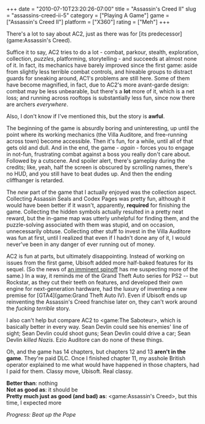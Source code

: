 +++
date = "2010-07-10T23:20:26-07:00"
title = "Assassin's Creed II"
slug = "assassins-creed-ii-5"
category = ["Playing A Game"]
game = ["Assassin's Creed II"]
platform = ["X360"]
rating = ["Meh"]
+++

There's a lot to say about AC2, just as there was for [its predecessor](game:Assassin's Creed).

Suffice it to say, AC2 tries to do a lot - combat, parkour, stealth, exploration, collection, <i>puzzles</i>, platforming, storytelling - and succeeds at almost none of it.  In fact, its mechanics have barely improved since the first game: aside from slightly less terrible combat controls, and hireable groups to distract guards for sneaking around, AC1's problems are still here.  Some of them have become magnified, in fact, due to AC2's more avant-garde design: combat may be less unbearable, but there's a <b>lot</b> more of it, which is a net loss; and running across rooftops is substantially less fun, since now there are archers <i>everywhere</i>.

Also, I don't know if I've mentioned this, but the story is <b>awful</b>.

The beginning of the game is absurdly boring and uninteresting, up until the point where its working mechanics (the Villa Auditore, and free-running across town) become accessible.  Then it's fun, for a while, until all of that gets old and dull.  And in the end, the game - <i>again</i> - forces you to engage in not-fun, frustrating combat against a boss you really don't care about.  Followed by a cutscene.  And spoiler alert, there's gameplay during the credits; like, yeah, half the screen is obscured by scrolling names, there's no HUD, and you still have to beat dudes up.  And then the ending cliffhanger is retarded.

The <i>new</i> part of the game that I actually enjoyed was the collection aspect.  Collecting Assassin Seals and Codex Pages was pretty fun, although it would have been better if it wasn't, apparently, <b>required</b> for finishing the game.  Collecting the hidden symbols actually resulted in a pretty neat reward, but the in-game map was utterly unhelpful for finding them, and the puzzle-solving associated with them was stupid, and on occasion, unnecessarily obtuse.  Collecting other stuff to invest in the Villa Auditore was fun at first, until I realized that even if I hadn't done any of it, I would never've been in any danger of ever running out of money.

AC2 is fun at parts, but ultimately disappointing.  Instead of working on issues from the first game, Ubisoft added more half-baked features for its sequel.  (So the news of <a href="http://www.destructoid.com/e3-10-assassin-s-creed-brotherhood-gets-trailer-date-176332.phtml">an imminent spinoff</a> has me suspecting more of the same.)  In a way, it reminds me of the Grand Theft Auto series for PS2 -- but Rockstar, as they cut their teeth on features, and developed their own engine for next-generation hardware, had the luxury of inventing a new premise for [GTA4](game:Grand Theft Auto IV).  Even if Ubisoft ends up reinventing the Assassin's Creed franchise later on, they can't work around the <i>fucking terrible</i> story.

I also can't help but compare AC2 to <game:The Saboteur>, which is basically better in every way.  Sean Devlin could see his enemies' line of sight; Sean Devlin could shoot guns; Sean Devlin could drive a car; Sean Devlin <i>killed Nazis</i>.  Ezio Auditore can do none of these things.

Oh, and the game has 14 chapters,  but chapters 12 and 13 <b>aren't in the game</b>.  They're paid DLC.  Once I finished chapter 11, my asshole British operator explained to me what would have happened in those chapters, had I paid for them.  Classy move, Ubisoft.  Real classy.

<b>Better than</b>: nothing  
<b>Not as good as</b>: it should be  
<b>Pretty much just as good (and bad) as</b>: <game:Assassin's Creed>, but this time, I expected more

<i>Progress: Beat up the Pope</i>